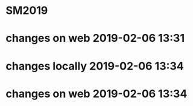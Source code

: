 # SM2019
# changes on web 2019-02-06 13:31
# changes locally 2019-02-06 13:34
# changes on web 2019-02-06 13:34
